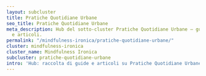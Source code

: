 ```yaml
---
layout: subcluster
title: Pratiche Quotidiane Urbane
seo_title: Pratiche Quotidiane Urbane
meta_description: Hub del sotto-cluster Pratiche Quotidiane Urbane — guide essenziali
  e articoli.
permalink: "/mindfulness-ironica/pratiche-quotidiane-urbane/"
cluster: mindfulness-ironica
cluster_name: Mindfulness Ironica
subcluster: pratiche-quotidiane-urbane
intro: 'Hub: raccolta di guide e articoli su Pratiche Quotidiane Urbane.'
---
```


